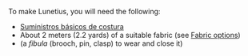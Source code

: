 To make Lunetius, you will need the following:

-   [Suministros básicos de costura](/docs/sewing/basic-sewing-supplies)
-   About 2 meters (2.2 yards) of a suitable fabric (see [Fabric options](/docs/patterns/lunetius/fabric))
-   (a *fibula* (brooch, pin, clasp) to wear and close it)
